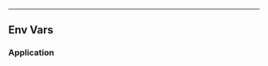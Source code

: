 <!-- Space: Projects -->
<!-- Parent: TerraformGithubProject -->
<!-- Title: EnvVars TerraformGithubProject -->
<!-- Label: TerraformGithubProject -->
<!-- Label: Project -->
<!-- Label: EnvVars -->
<!-- Include: disclaimer.md -->
<!-- Include: ac:toc -->

---

## Env Vars

### Application
